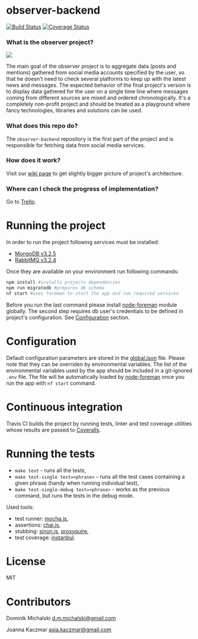 observer-backend
===============

[![Build Status](https://travis-ci.org/johnjs/observer-backend.svg?branch=master)](https://travis-ci.org/johnjs/observer-backend)
[![Coverage Status](https://coveralls.io/repos/github/johnjs/observer-backend/badge.svg?branch=master)](https://coveralls.io/github/johnjs/observer-backend?branch=master)

### What is the observer project?
![](http://stream1.gifsoup.com/view7/3852456/lemur-eyes-o.gif)

The main goal of the observer project is to aggregate data (posts and mentions) gathered from social media accounts specified by the user, so that he doesn't need to check several platforms to keep up with the latest news and messages. The expected behavior of the final project's version is to display data gathered for the user on a single time line where messages coming from different sources are mixed and ordered chronologically. It's a completely non-profit project and should be treated as a playground where fancy technologies, libraries and solutions can be used.

### What does this repo do?
The `observer-backend` repository is the first part of the project and is responsible for fetching data from  social media services.

### How does it work?
Visit our [wiki page](https://github.com/johnjs/observer-backend/wiki/Architecture) to get slightly bigger picture of project's architecture.

### Where can I check the progress of implementation?
Go to [Trello](https://trello.com/b/w70yoQWp/observer-backend).

Running the project
===============
In order to run the project following services must be installed:
* [MongoDB v3.2.5](https://www.mongodb.org/)
* [RabbitMQ v3.2.4](https://www.rabbitmq.com/)

Once they are available on your environment run following commands:

```sh
npm install #installs projects dependencies
npm run migratedb #prepares db schema
nf start #uses foreman to start the app and run required services
```

Before you run the last command please install [node-foreman](https://github.com/strongloop/node-foreman) module globally.
The second step requires db user's credentials to be defined in project's configuration. See [Configuration](https://github.com/johnjs/observer-backend#configuration) section.

Configuration
===============
Default configuration parameters are stored in the [global.json](https://github.com/johnjs/observer-backend/blob/master/lib/config/global.json) file. Please note that they can be overriden by environmental variables. The list of the environmental variables used by the app should be included in a git-ignored `.env` file. The file will be automatically loaded by [node-foreman](https://github.com/strongloop/node-foreman#usage) once you run the app with `nf start` command.

Continuous integration
===============
Travis CI builds the project by running tests, linter and test coverage utilities whose results are passed to [Coveralls](https://coveralls.io).


Running the tests
===============

* `make test` - runs all the tests,
* `make test-single test=<phrase>` - runs all the test cases containing a given phrase (handy when running individual test),
* `make test-single-debug test=<phrase>` - works as the previous command, but runs the tests in the debug mode.

Used tools:
* test runner: [mocha.js](https://mochajs.org/),
* assertions: [chai.js](chaijs.com),
* stubbing: [sinon.js](chaijs.com), [proxyquire](https://github.com/thlorenz/proxyquire),
* test coverage: [instanbul](https://github.com/gotwarlost/istanbul).

License
===============
MIT

Contributors
===============
Dominik Michalski <d.m.michalski@gmail.com>

Joanna Kaczmar <asia.kaczmar@gmail.com>

